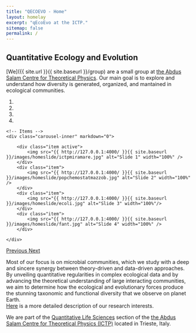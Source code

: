 ```yaml
---
title: "QECOEVO - Home"
layout: homelay
excerpt: "qEcoEvo at the ICTP."
sitemap: false
permalink: /
---
```


## Quantitative Ecology and Evolution

[We]({{ site.url }}{{ site.baseurl }}/group) are a small group at [the Abdus Salam Centre for Theoretical Physics](http://www.ictp.it). Our main goal is to explore and understand how diversity is generated, organized, and mantained in ecological communities. 
 


<!--- CAMBIARLE LE FIGURE A 16:9 o 2:1 -> meglio 2*1s--->
<div markdown="0" id="carousel" class="carousel slide" data-ride="carousel" data-interval="5000" data-pause="hover" >
    <!-- Menu -->
    <ol class="carousel-indicators">
        <li data-target="#carousel" data-slide-to="0" class="active"></li>
        <li data-target="#carousel" data-slide-to="1"></li>
        <li data-target="#carousel" data-slide-to="2"></li>
        <li data-target="#carousel" data-slide-to="3"></li>
<!--        <li data-target="#carousel" data-slide-to="4"></li>-->
    </ol>

    <!-- Items -->
    <div class="carousel-inner" markdown="0">

        <div class="item active">
            <img src="{{ http://127.0.0.1:4000/ }}{{ site.baseurl }}/images/homeslide/ictpmiramare.jpg" alt="Slide 1" width="100%" />
        </div>
        <div class="item">
            <img src="{{ http://127.0.0.1:4000/ }}{{ site.baseurl }}/images/homeslide/popchemostatmazzob.jpg" alt="Slide 2" width="100%" />
        </div>
        <div class="item">
            <img src="{{ http://127.0.0.1:4000/ }}{{ site.baseurl }}/images/homeslide/ecoli.jpg" alt="Slide 3" width="100%"/>
        </div>
        <div class="item">
            <img src="{{ http://127.0.0.1:4000/ }}{{ site.baseurl }}/images/homeslide/fant.jpg" alt="Slide 4" width="100%" />
        </div>
<!--        <div class="item">-->
<!--            <img src="{{ http://127.0.0.1:4000/ }}{{ site.baseurl }}/images/homeslide/fant.jpg" alt="Slide 5" width="100%" />-->
<!--        </div>-->
    </div> 
  <a class="left carousel-control" href="#carousel" role="button" data-slide="prev">
    <span class="glyphicon glyphicon-chevron-left" aria-hidden="true"></span>
    <span class="sr-only">Previous</span>
  </a>
  <a class="right carousel-control" href="#carousel" role="button" data-slide="next">
    <span class="glyphicon glyphicon-chevron-right" aria-hidden="true"></span>
    <span class="sr-only">Next</span>
  </a>
</div>



Most of our focus is on microbial communities, which we study with a deep and
sincere synergy between theory-driven and data-driven approaches.
By unveiling quantitative regularities in complex ecological data and by advancing the theoretical understanding of large interacting communities, we aim to determine how the ecological and evolutionary forces produce the stunning taxonomic and functional diversity that we observe on planet Earth. <br>
[Here](research) is a more detailed description of our research interests.

We are part of the [Quantitative Life Sciences](https://www.ictp.it/research/qls.aspx) section of the [the Abdus Salam Centre for Theoretical Physics (ICTP)](http://www.ictp.it) located in Trieste, Italy.

<!-- **We are  looking for passionate new PhD students, Postdocs, and Master students to join the team** [(more info)]({{ site.url }}{{ site.baseurl }}/vacancies) **!**-->
 
<!--We welcome applications of outstanding, independent and highly-motivated Msc/PhD students and postdoctoral researchers with their own funding sources. For inquiries about research opportunities please contact me:  edgar(at)ictp(dot)it-->

 
<!--We are grateful for funding from Leiden University and [NWO](www.nwo.nl) ([Vidi talent grant](http://www.nwo.nl/en/research-and-results/programmes/Talent+Scheme) and the [Frontiers in Nanoscience program](https://www.universiteitleiden.nl/en/research/research-projects/science/frontiers-of-nanoscience-nanofront)).-->

<!--<figure class="third">-->
<!--  <img src="{{ site.url }}{{ site.baseurl }}/images/logopic/Logo_Leiden.jpg" style="width: 200px">-->
<!--  <img src="{{ site.url }}{{ site.baseurl }}/images/logopic/Logo_Nanofront.jpg" style="width: 160px">-->
<!--  <img src="{{ site.url }}{{ site.baseurl }}/images/logopic/Logo_NWO.jpg" style="width: 160px">-->
<!--</figure>-->
